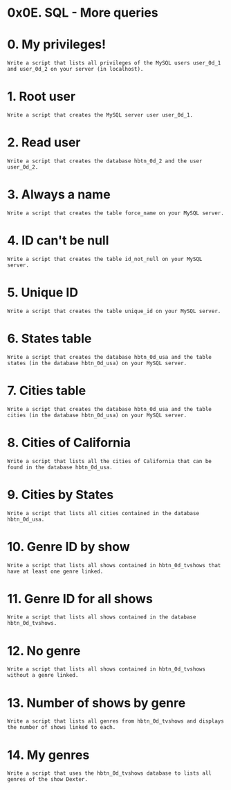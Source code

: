 # 0x0E. SQL - More queries

# 0. My privileges!


    Write a script that lists all privileges of the MySQL users user_0d_1 and user_0d_2 on your server (in localhost).

# 1. Root user


    Write a script that creates the MySQL server user user_0d_1.

# 2. Read user


    Write a script that creates the database hbtn_0d_2 and the user user_0d_2.

# 3. Always a name


    Write a script that creates the table force_name on your MySQL server.


# 4. ID can't be null


    Write a script that creates the table id_not_null on your MySQL server.

# 5. Unique ID


    Write a script that creates the table unique_id on your MySQL server.

# 6. States table


    Write a script that creates the database hbtn_0d_usa and the table states (in the database hbtn_0d_usa) on your MySQL server.

# 7. Cities table


    Write a script that creates the database hbtn_0d_usa and the table cities (in the database hbtn_0d_usa) on your MySQL server.

# 8. Cities of California


    Write a script that lists all the cities of California that can be found in the database hbtn_0d_usa.

# 9. Cities by States


    Write a script that lists all cities contained in the database hbtn_0d_usa.

# 10. Genre ID by show

    Write a script that lists all shows contained in hbtn_0d_tvshows that have at least one genre linked.


# 11. Genre ID for all shows


    Write a script that lists all shows contained in the database hbtn_0d_tvshows.


# 12. No genre


    Write a script that lists all shows contained in hbtn_0d_tvshows without a genre linked.


# 13. Number of shows by genre


    Write a script that lists all genres from hbtn_0d_tvshows and displays the number of shows linked to each.


# 14. My genres


    Write a script that uses the hbtn_0d_tvshows database to lists all genres of the show Dexter.



